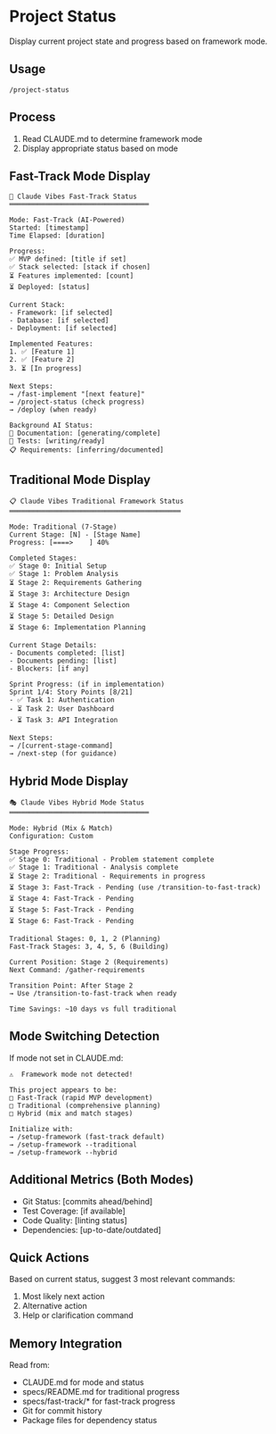 # Project Status
Display current project state and progress based on framework mode.

## Usage
`/project-status`

## Process
1. Read CLAUDE.md to determine framework mode
2. Display appropriate status based on mode

## Fast-Track Mode Display
```
🚀 Claude Vibes Fast-Track Status
═══════════════════════════════════

Mode: Fast-Track (AI-Powered)
Started: [timestamp]
Time Elapsed: [duration]

Progress:
✅ MVP defined: [title if set]
✅ Stack selected: [stack if chosen]
⏳ Features implemented: [count]
⏳ Deployed: [status]

Current Stack:
- Framework: [if selected]
- Database: [if selected]  
- Deployment: [if selected]

Implemented Features:
1. ✅ [Feature 1]
2. ✅ [Feature 2]
3. ⏳ [In progress]

Next Steps:
→ /fast-implement "[next feature]"
→ /project-status (check progress)
→ /deploy (when ready)

Background AI Status:
📝 Documentation: [generating/complete]
🧪 Tests: [writing/ready]
📋 Requirements: [inferring/documented]
```

## Traditional Mode Display  
```
📋 Claude Vibes Traditional Framework Status
═══════════════════════════════════════════

Mode: Traditional (7-Stage)
Current Stage: [N] - [Stage Name]
Progress: [====>    ] 40%

Completed Stages:
✅ Stage 0: Initial Setup
✅ Stage 1: Problem Analysis
⏳ Stage 2: Requirements Gathering
⏳ Stage 3: Architecture Design
⏳ Stage 4: Component Selection
⏳ Stage 5: Detailed Design
⏳ Stage 6: Implementation Planning

Current Stage Details:
- Documents completed: [list]
- Documents pending: [list]
- Blockers: [if any]

Sprint Progress: (if in implementation)
Sprint 1/4: Story Points [8/21]
- ✅ Task 1: Authentication
- ⏳ Task 2: User Dashboard
- ⏳ Task 3: API Integration

Next Steps:
→ /[current-stage-command]
→ /next-step (for guidance)
```

## Hybrid Mode Display
```
🎭 Claude Vibes Hybrid Mode Status
═══════════════════════════════════

Mode: Hybrid (Mix & Match)
Configuration: Custom

Stage Progress:
✅ Stage 0: Traditional - Problem statement complete
✅ Stage 1: Traditional - Analysis complete
⏳ Stage 2: Traditional - Requirements in progress
⏳ Stage 3: Fast-Track - Pending (use /transition-to-fast-track)
⏳ Stage 4: Fast-Track - Pending
⏳ Stage 5: Fast-Track - Pending
⏳ Stage 6: Fast-Track - Pending

Traditional Stages: 0, 1, 2 (Planning)
Fast-Track Stages: 3, 4, 5, 6 (Building)

Current Position: Stage 2 (Requirements)
Next Command: /gather-requirements

Transition Point: After Stage 2
→ Use /transition-to-fast-track when ready

Time Savings: ~10 days vs full traditional
```

## Mode Switching Detection
If mode not set in CLAUDE.md:
```
⚠️  Framework mode not detected!

This project appears to be:
□ Fast-Track (rapid MVP development)
□ Traditional (comprehensive planning)
□ Hybrid (mix and match stages)

Initialize with:
→ /setup-framework (fast-track default)
→ /setup-framework --traditional
→ /setup-framework --hybrid
```

## Additional Metrics (Both Modes)
- Git Status: [commits ahead/behind]
- Test Coverage: [if available]
- Code Quality: [linting status]
- Dependencies: [up-to-date/outdated]

## Quick Actions
Based on current status, suggest 3 most relevant commands:
1. Most likely next action
2. Alternative action
3. Help or clarification command

## Memory Integration
Read from:
- CLAUDE.md for mode and status
- specs/README.md for traditional progress
- specs/fast-track/* for fast-track progress
- Git for commit history
- Package files for dependency status
